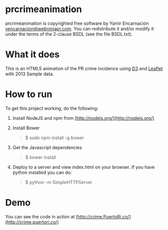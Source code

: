 prcrimeanimation
================

prcrimeanimation is copyrighted free software by Yamir Encarnación <yencarnacion@webninjapr.com>. You can redistribute it and/or modify it under the terms of the 2-clause BSDL (see the file BSDL.txt).

What it does
=====

This is an HTML5 animation of the PR crime incidence using [D3](http://d3js.org/) and [Leaflet](http://leafletjs.com/) with 2013 Sample data.


How to run
=====

To get this project working, do the following:

1. Install NodeJS and npm from [http://nodejs.org/](http://nodejs.org/)

2. Install Bower

    >$ sudo npm install -g bower
3. Get the Javascript dependencies

    >$ bower install
4. Deploy to a server and view index.html on your browser. If you have python installed you can do: 

    >$ python -m SimpleHTTPServer

Demo
=====

You can see the code in action at [http://crime.PuertoRi.co/](http://crime.puertori.co/)
